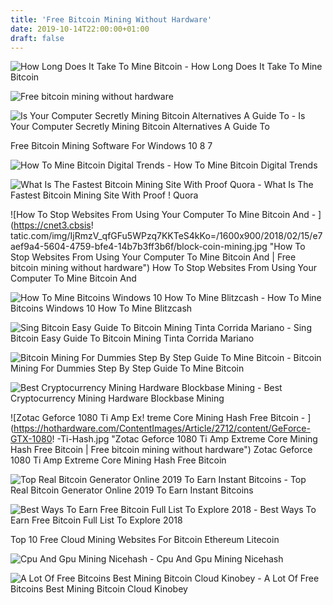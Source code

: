 ```yaml
---
title: 'Free Bitcoin Mining Without Hardware'
date: 2019-10-14T22:00:00+01:00
draft: false
---
```


![How Long Does It Take To Mine Bitcoin - ](https://elk.adalidda.com/2019/07/Bitcoin-Mining-1200px.jpg "How Long Does It Take To Mine Bitcoin | Free bitcoin mining without hardware") How Long Does It Take To Mine Bitcoin

![Free bitcoin mining without hardware](https://i.ytimg.com/vi/rscDvH7Yeyc/maxresdefault.jpg "Free bitcoin mining without hardware") 

![Is Your Computer Secretly Mining Bitcoin Alternatives A Guide To - ](https://images.theconversation.com/files/199787/original/file-20171218-27544-1no0fzc.jpg?ixlib=rb-1.1.0&q=45&auto=format&w=496&fit=clip "Is Your Computer Secretly Mining Bitcoin Alternatives A Guide To | Free bitcoin mining without hardware") Is Your Computer Secretly Mining Bitcoin Alternatives A Guide To

Free Bitcoin Mining Software For Windows 10 8 7

![How To Mine Bitcoin Digital Trends - ](https://icdn8.digitaltrends.com/image/asicminer01-375x375.jpg "How To Mine Bitcoin Digital Trends | Free bitcoin mining without hardware") How To Mine Bitcoin Digital Trends

![What Is The Fastest Bitcoin Mining Site With Proof Quora - ](https://qph.fs.quoracdn.net/main-qimg-1400f6688eb3491267c232c3ace69231 "What Is The Fastest Bitcoin Mining Site With Proof Quora | Free bitcoin mining without hardware") What Is The Fastest Bitcoin Mining Site With Proof ! Quora

![How To Stop Websites From Using Your Computer To Mine Bitcoin And - ](https://cnet3.cbsis!   tatic.com/img/IjRmzV_qfGFu5WPzq7KKTeS4kKo=/1600x900/2018/02/15/e7aef9a4-5604-4759-bfe4-14b7b3ff3b6f/block-coin-mining.jpg "How To Stop Websites From Using Your Computer To Mine Bitcoin And | Free bitcoin mining without hardware") How To Stop Websites From Using Your Computer To Mine Bitcoin And

![How To Mine Bitcoins Windows 10 How To Mine Blitzcash - ](https://blog.neoflow.jp/wp-content/uploads/2017/08/Bitcoin_Miner_02.png "How To Mine Bitcoins Windows 10 How To Mine Blitzcash | Free bitcoin mining without hardware") How To Mine Bitcoins Windows 10 How To Mine Blitzcash

![Sing Bitcoin Easy Guide To Bitcoin Mining Tinta Corrida Mariano - ](https://i.ytimg.com/vi/dBGwpBTy3Io/maxresdefault.jpg "Sing Bitcoin Easy Guide To Bitco!   in Mining Tinta Corrida Mariano | Free bitcoin mining without hardware") Sing Bitcoin Easy Guide To Bitcoin Mining Tinta Corrida Mariano

![Bitcoin Mining For Dummies Step By Step Guide To Mine Bitcoin - ](https://pixel.plumbing/fxempire/615x410/2017/08/iStock-817313424.jpg "Bitcoin Mining For Dummies Step By Step Guide To Mine Bitcoin | Free bitcoin mining without hardware") Bitcoin Mining For Dummies Step By Step Guide To Mine Bitcoin

![Best Cryptocurrency Mining Hardware Blockbase Mining - ](https://blockbasemining.com/wp-content/uploads/2018/08/Blockbase-Facility.png "Best Cryptocurrency Mining Hardware Blockbase Mining | Free bitcoin mining without hardware") Best Cryptocurrency Mining Hardware Blockbase Mining

![Zotac Geforce 1080 Ti Amp Ex!   treme Core Mining Hash Free Bitcoin - ](https://hothardware.com/ContentImages/Article/2712/content/GeForce-GTX-1080!   -Ti-Hash.jpg "Zotac Geforce 1080 Ti Amp Extreme Core Mining Hash Free Bitcoin | Free bitcoin mining without hardware") Zotac Geforce 1080 Ti Amp Extreme Core Mining Hash Free Bitcoin

![Top Real Bitcoin Generator Online 2019 To Earn Instant Bitcoins - ](https://coinscribble.com/wp-content/uploads/2019/02/90PEi3y.png "Top Real Bitcoin Generator Online 2019 To Earn Instant Bitcoins | Free bitcoin mining without hardware") Top Real Bitcoin Generator Online 2019 To Earn Instant Bitcoins

![Best Ways To Earn Free Bitcoin Full List To Explore 2018 - ](https://bitmann.org/wp-content/uploads/2018/02/maxresdefault-1.jpg "Best Ways To Earn Free Bitcoin Full List To Explore 2018 | Free bitcoin mining without hardware") Best Ways To Earn Free Bitcoin Full List To Explore 2018

Top 10 Free Cloud Mining Websites For Bitcoin Ethereum Litecoin

![Cpu And Gpu Mining Nicehash - ](https://www.nicehash.com/www7129986598/img/nhm.75f2fa0b.png "Cpu And Gpu Mining Nicehash | Free bitcoin mining without hardware") Cpu And Gpu Mining Nicehash

![A Lot Of Free Bitcoins Best Mining Bitcoin Cloud Kinobey - ](https://i.ytimg.com/vi/rscDvH7Yeyc/maxresdefault.jpg "A Lot Of Free Bitcoins Best Mining Bitcoin Cloud Kinobey | Free bitcoin mining without hard!   ware") A Lot Of Free Bitcoins Best Mining Bitcoin Cloud Kinobey